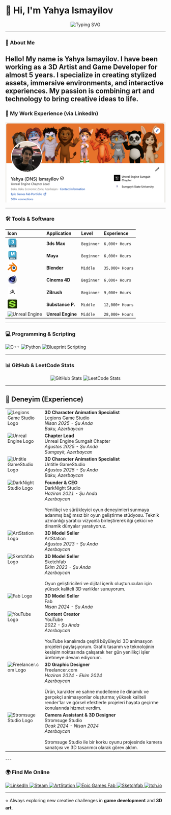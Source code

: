 # 👋 Hi, I'm Yahya Ismayilov

<p align="center">
  <img src="https://readme-typing-svg.herokuapp.com?font=Fira+Code&size=22&pause=1000&color=36BCF7&center=true&vCenter=true&width=650&lines=Welcome+to+my+GitHub+profile!;3D+Artist+%26+Game+Developer;Creating+worlds+through+art+%26+code!+🚀" alt="Typing SVG" />
</p>

---

### 🌌 About Me
Hello! My name is **Yahya Ismayilov**.
I have been working as a **3D Artist** and **Game Developer** for almost **5 years**.
I specialize in creating stylized assets, immersive environments, and interactive experiences.
My passion is combining art and technology to bring creative ideas to life.
---

### 💼 My Work Experience (via LinkedIn)

<a href="https://www.linkedin.com/in/yehya-ismayilov/" target="_blank">
  <img src="Screenshot%202025-09-17%20215110.png" alt="Yahya Ismayilov - LinkedIn Experience"/>
</a>

---

### 🛠️ Tools & Software

| Icon                                                                                                     | Application       | Level      | Experience        |
| :------------------------------------------------------------------------------------------------------- | :---------------- | :--------- | :---------------- |
| <img src="3ds-max-logo-png_seeklogo-482396.png" alt="3ds Max" width="30" height="30"/>                     | **3ds Max** | `Beginner` | `6,000+ Hours`    |
| <img src="e36bdeb-d1a5-5c8a-3cec-efaaa52374f3_course-maya.png" alt="Maya" width="30" height="30"/>         | **Maya** | `Beginner` | `6,000+ Hours`    |
| <img src="Blender_logo_no_text.svg.png" alt="Blender" width="30" height="30"/>                             | **Blender** | `Middle`   | `35,000+ Hours`   |
| <img src="C4D_Logo.png" alt="Cinema 4D" width="30" height="30"/>                                           | **Cinema 4D** | `Beginner` | `6,000+ Hours`    |
| <img src="zbrush.png" alt="ZBrush" width="30" height="30"/>                                                | **ZBrush** | `Beginner` | `9,000+ Hours`    |
| <img src="Substancer.png" alt="Substance Painter" width="30" height="30"/>                                 | **Substance P.** | `Middle`   | `12,000+ Hours`   |
| <img src="https://cdn.simpleicons.org/unrealengine/white" alt="Unreal Engine" width="30" height="30"/>     | **Unreal Engine** | `Middle`   | `28,000+ Hours`   |


---

### 💻 Programming & Scripting
<p align="left">
  <img src="https://cdn.jsdelivr.net/gh/devicons/devicon@latest/icons/cplusplus/cplusplus-original.svg" alt="C++" width="50" height="50"/>
  <img src="https://cdn.jsdelivr.net/gh/devicons/devicon@latest/icons/python/python-original.svg" alt="Python" width="50" height="50"/>
  <img src="https://cdn.simpleicons.org/unrealengine/white" alt="Blueprint Scripting" width="50" height="50"/>
</p>

---

### 📊 GitHub & LeetCode Stats

<p align="center">
  <img src="https://github-readme-stats-chi-kohl-69.vercel.app/api?username=YahyaIsma&show_icons=true&theme=tokyonight" alt="GitHub Stats" height="180"/>
  <img src="https://leetcard.jacoblin.cool/YahyaIsma?theme=dark&font=Fira%20Code&ext=activity" alt="LeetCode Stats" height="180"/>
</p>

---
## 💼 Deneyim (Experience)

<table>
  <tr>
    <td width="80" valign="top">
      <img src="https://media.licdn.com/dms/image/D4D0BAQF_vW8JmYf_VA/company-logo_200_200/0/1712686888469/legions_studio_logo?e=1731110400&v=beta&t=90Ew7t5-rW2J897xL6G-U_0Qy0e5gP0-3e3Qh5J0t6s" alt="Legions Game Studio Logo" width="64">
    </td>
    <td valign="top">
      <strong>3D Character Animation Specialist</strong><br>
      Legions Game Studio<br>
      <em>Nisan 2025 - Şu Anda</em><br>
      <em>Baku, Azerbaycan</em>
    </td>
  </tr>
  <tr>
    <td width="80" valign="top">
      <img src="https://upload.wikimedia.org/wikipedia/commons/thumb/3/39/Unreal_Engine_Logo.svg/1200px-Unreal_Engine_Logo.svg.png" alt="Unreal Engine Logo" width="64">
    </td>
    <td valign="top">
      <strong>Chapter Lead</strong><br>
      Unreal Engine Sumgait Chapter<br>
      <em>Ağustos 2025 - Şu Anda</em><br>
      <em>Sumgayit, Azerbaycan</em>
    </td>
  </tr>
    <tr>
    <td width="80" valign="top">
      <img src="https://media.licdn.com/dms/image/D4D0BAQG1mEaF0a33qA/company-logo_200_200/0/1721037672583/untitle_gamestudio_logo?e=1731110400&v=beta&t=7J6FfE_xQ0RzL3mR3zY5zY_gZ4jX8t9Y9X0aL4pQ4oM" alt="Untitle GameStudio Logo" width="64">
    </td>
    <td valign="top">
      <strong>3D Character Animation Specialist</strong><br>
      Untitle GameStudio<br>
      <em>Ağustos 2025 - Şu Anda</em><br>
      <em>Baku, Azerbaycan</em>
    </td>
  </tr>
  <tr>
    <td width="80" valign="top">
      <img src="https://user-images.githubusercontent.com/2327293/204229337-1e507119-4822-4467-a4c3-631d8cc55173.png" alt="DarkNight Studio Logo" width="64">
    </td>
    <td valign="top">
      <strong>Founder & CEO</strong><br>
      DarkNight Studio<br>
      <em>Haziran 2021 - Şu Anda</em><br>
      <em>Azerbaycan</em>
      <br><br>
      Yenilikçi ve sürükleyici oyun deneyimleri sunmaya adanmış bağımsız bir oyun geliştirme stüdyosu. Teknik uzmanlığı yaratıcı vizyonla birleştirerek ilgi çekici ve dinamik dünyalar yaratıyoruz.
    </td>
  </tr>
  <tr>
    <td width="80" valign="top">
      <img src="https://upload.wikimedia.org/wikipedia/commons/thumb/0/08/Artstation-logo-horizontal-white.svg/2560px-Artstation-logo-horizontal-white.svg.png" alt="ArtStation Logo" width="64">
    </td>
    <td valign="top">
      <strong>3D Model Seller</strong><br>
      ArtStation<br>
      <em>Ağustos 2023 - Şu Anda</em><br>
      <em>Azerbaycan</em>
    </td>
  </tr>
  <tr>
    <td width="80" valign="top">
      <img src="https://upload.wikimedia.org/wikipedia/commons/thumb/a/ac/Sketchfab_logo.svg/2560px-Sketchfab_logo.svg.png" alt="Sketchfab Logo" width="64">
    </td>
    <td valign="top">
      <strong>3D Model Seller</strong><br>
      Sketchfab<br>
      <em>Ekim 2023 - Şu Anda</em><br>
      <em>Azerbaycan</em>
      <br><br>
      Oyun geliştiricileri ve dijital içerik oluşturucuları için yüksek kaliteli 3D varlıklar sunuyorum.
    </td>
  </tr>
    <tr>
    <td width="80" valign="top">
      <img src="https://cdn-icons-png.flaticon.com/512/187/187219.png" alt="Fab Logo" width="64">
    </td>
    <td valign="top">
      <strong>3D Model Seller</strong><br>
      Fab<br>
      <em>Nisan 2024 - Şu Anda</em><br>
    </td>
  </tr>
  <tr>
    <td width="80" valign="top">
      <img src="https://upload.wikimedia.org/wikipedia/commons/thumb/0/09/YouTube_full-color_icon_%282017%29.svg/1024px-YouTube_full-color_icon_%282017%29.svg.png" alt="YouTube Logo" width="64">
    </td>
    <td valign="top">
      <strong>Content Creator</strong><br>
      YouTube<br>
      <em>2022 - Şu Anda</em><br>
      <em>Azerbaycan</em>
      <br><br>
      YouTube kanalımda çeşitli büyüleyici 3D animasyon projeleri paylaşıyorum. Grafik tasarım ve teknolojinin kesişim noktasında çalışarak her gün yenilikçi işler üretmeye devam ediyorum.
    </td>
  </tr>
  <tr>
    <td width="80" valign="top">
      <img src="https://cdn.icon-icons.com/icons2/2699/PNG/512/freelancer_logo_icon_170849.png" alt="Freelancer.com Logo" width="64">
    </td>
    <td valign="top">
      <strong>3D Graphic Designer</strong><br>
      Freelancer.com<br>
      <em>Haziran 2024 - Ekim 2024</em><br>
      <em>Azerbaycan</em>
      <br><br>
      Ürün, karakter ve sahne modelleme ile dinamik ve gerçekçi animasyonlar oluşturma; yüksek kaliteli render'lar ve görsel efektlerle projeleri hayata geçirme konularında hizmet verdim.
    </td>
  </tr>
    <tr>
    <td width="80" valign="top">
      <img src="https://cdn-icons-png.flaticon.com/512/2329/2329087.png" alt="Stromsuge Studio Logo" width="64">
    </td>
    <td valign="top">
      <strong>Camera Assistant & 3D Designer</strong><br>
      Stromsuge Studio<br>
      <em>Ocak 2024 - Nisan 2024</em><br>
      <em>Azerbaycan</em>
      <br><br>
      Stromsuge Studio ile bir korku oyunu projesinde kamera sanatçısı ve 3D tasarımcı olarak görev aldım.
    </td>
  </tr>
</table>
---

### 🌍 Find Me Online
<p align="left">
  <a href="https://www.linkedin.com/in/yehya-ismayilov/" target="_blank">
    <img src="https://img.shields.io/badge/LinkedIn-0077B5?style=for-the-badge&logo=linkedin&logoColor=white" alt="LinkedIn"/>
  </a>
  <a href="https://store.steampowered.com/curator/45575538" target="_blank">
    <img src="https://img.shields.io/badge/Steam-000000?style=for-the-badge&logo=steam&logoColor=white" alt="Steam"/>
  </a>
  <a href="https://www.artstation.com/darknight_studyo/store?tab=digital_product" target="_blank">
    <img src="https://img.shields.io/badge/ArtStation-13AFF0?style=for-the-badge&logo=artstation&logoColor=white" alt="ArtStation"/>
  </a>
  <a href="https://www.fab.com/tr/sellers/DarkNight%20studio" target="_blank">
    <img src="https://img.shields.io/badge/Epic_Games-000000?style=for-the-badge&logo=epicgames&logoColor=white" alt="Epic Games Fab"/>
  </a>
  <a href="https://sketchfab.com/ismayilovyehya.yi" target="_blank">
    <img src="https://img.shields.io/badge/Sketchfab-1CAAD9?style=for-the-badge&logo=sketchfab&logoColor=white" alt="Sketchfab"/>
  </a>
  <a href="https://darknightstudio.itch.io/" target="_blank">
    <img src="https://img.shields.io/badge/itch.io-FA5C5C?style=for-the-badge&logo=itchdotio&logoColor=white" alt="itch.io"/>
  </a>
</p>

---

⭐ Always exploring new creative challenges in **game development** and **3D art**.
